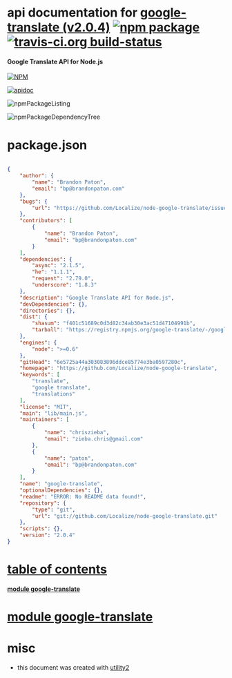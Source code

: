 # api documentation for  [google-translate (v2.0.4)](https://github.com/Localize/node-google-translate)  [![npm package](https://img.shields.io/npm/v/npmdoc-google-translate.svg?style=flat-square)](https://www.npmjs.org/package/npmdoc-google-translate) [![travis-ci.org build-status](https://api.travis-ci.org/npmdoc/node-npmdoc-google-translate.svg)](https://travis-ci.org/npmdoc/node-npmdoc-google-translate)
#### Google Translate API for Node.js

[![NPM](https://nodei.co/npm/google-translate.png?downloads=true)](https://www.npmjs.com/package/google-translate)

[![apidoc](https://npmdoc.github.io/node-npmdoc-google-translate/build/screenCapture.buildNpmdoc.browser._2Fhome_2Ftravis_2Fbuild_2Fnpmdoc_2Fnode-npmdoc-google-translate_2Ftmp_2Fbuild_2Fapidoc.html.png)](https://npmdoc.github.io/node-npmdoc-google-translate/build/apidoc.html)

![npmPackageListing](https://npmdoc.github.io/node-npmdoc-google-translate/build/screenCapture.npmPackageListing.svg)

![npmPackageDependencyTree](https://npmdoc.github.io/node-npmdoc-google-translate/build/screenCapture.npmPackageDependencyTree.svg)



# package.json

```json

{
    "author": {
        "name": "Brandon Paton",
        "email": "bp@brandonpaton.com"
    },
    "bugs": {
        "url": "https://github.com/Localize/node-google-translate/issues"
    },
    "contributors": [
        {
            "name": "Brandon Paton",
            "email": "bp@brandonpaton.com"
        }
    ],
    "dependencies": {
        "async": "2.1.5",
        "he": "1.1.1",
        "request": "2.79.0",
        "underscore": "1.8.3"
    },
    "description": "Google Translate API for Node.js",
    "devDependencies": {},
    "directories": {},
    "dist": {
        "shasum": "f401c51689c0d3d82c34ab30e3ac51d47104991b",
        "tarball": "https://registry.npmjs.org/google-translate/-/google-translate-2.0.4.tgz"
    },
    "engines": {
        "node": ">=0.6"
    },
    "gitHead": "6e5725a44a303083896ddce85774e3ba0597280c",
    "homepage": "https://github.com/Localize/node-google-translate",
    "keywords": [
        "translate",
        "google translate",
        "translations"
    ],
    "license": "MIT",
    "main": "lib/main.js",
    "maintainers": [
        {
            "name": "chriszieba",
            "email": "zieba.chris@gmail.com"
        },
        {
            "name": "paton",
            "email": "bp@brandonpaton.com"
        }
    ],
    "name": "google-translate",
    "optionalDependencies": {},
    "readme": "ERROR: No README data found!",
    "repository": {
        "type": "git",
        "url": "git://github.com/Localize/node-google-translate.git"
    },
    "scripts": {},
    "version": "2.0.4"
}
```



# <a name="apidoc.tableOfContents"></a>[table of contents](#apidoc.tableOfContents)

#### [module google-translate](#apidoc.module.google-translate)



# <a name="apidoc.module.google-translate"></a>[module google-translate](#apidoc.module.google-translate)



# misc
- this document was created with [utility2](https://github.com/kaizhu256/node-utility2)
